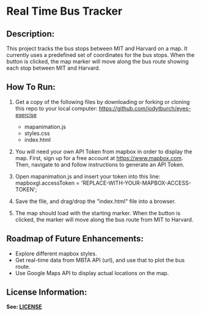 # Real Time Bus Tracker
## Description:
This project tracks the bus stops between MIT and Harvard on a map.  It currently uses a predefined set of coordinates for the bus stops.  When the button is clicked, the map marker will move along the bus route showing each stop between MIT and Harvard.


## How To Run:
1. Get a copy of the following files by downloading or forking or cloning this repo to your local computer: https://github.com/jodytburch/eyes-exercise
    - mapanimation.js
    - styles.css
    - index.html
2. You will need your own API Token from mapbox in order to display the map.  First, sign up for a free account at https://www.mapbox.com. Then, navigate to and follow instructions to generate an API Token.
3. Open mapanimation.js and insert your token into this line:
    mapboxgl.accessToken = 'REPLACE-WITH-YOUR-MAPBOX-ACCESS-TOKEN';

4. Save the file, and drag/drop the "index.html" file into a browser. 
5. The map should load with the starting marker. When the button is clicked, the marker will move along the bus route from MIT to Harvard.

## Roadmap of Future Enhancements:
- Explore different mapbox styles.
- Get real-time data from MBTA API (url), and use that to plot the bus route.
- Use Google Maps API to display actual locations on the map.

## License Information:
**See: [LICENSE](./LICENSE)**
